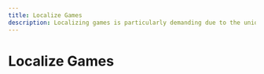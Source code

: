 ```yaml
---
title: Localize Games
description: Localizing games is particularly demanding due to the unique way games are developed and the nature of the target audience.
---
```


# Localize Games
